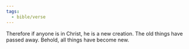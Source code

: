 ```yaml
---
tags:
  - bible/verse
---
```

Therefore if anyone is in Christ, he is a new creation. The old things have passed away. Behold, all things have become new.